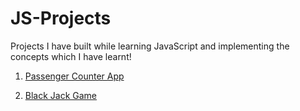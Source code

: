 # JS-Projects

Projects I have built while learning JavaScript and implementing the concepts which I have learnt!

1. <a href = "https://js-passenger-counter-app.netlify.app/" target = "_blank">Passenger Counter App</a>

2. <a href = "https://js-black-jack-game.netlify.app/" target = "_blank">Black Jack Game</a>
